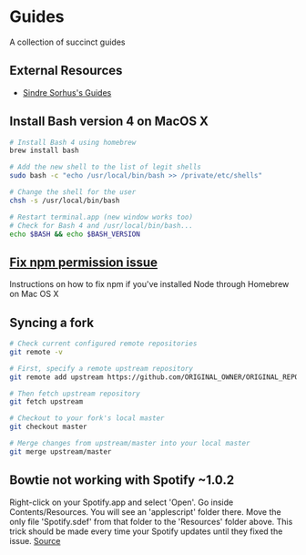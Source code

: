 # Guides
A collection of succinct guides

## External Resources
- [Sindre Sorhus's Guides](https://github.com/sindresorhus/guides)

## Install Bash version 4 on MacOS X
```bash
# Install Bash 4 using homebrew
brew install bash

# Add the new shell to the list of legit shells
sudo bash -c "echo /usr/local/bin/bash >> /private/etc/shells"

# Change the shell for the user
chsh -s /usr/local/bin/bash

# Restart terminal.app (new window works too)
# Check for Bash 4 and /usr/local/bin/bash...
echo $BASH && echo $BASH_VERSION

```

## [Fix npm permission issue](https://gist.github.com/DanHerbert/9520689)
Instructions on how to fix npm if you've installed Node through Homebrew on Mac OS X

## Syncing a fork
```bash
# Check current configured remote repositories
git remote -v

# First, specify a remote upstream repository
git remote add upstream https://github.com/ORIGINAL_OWNER/ORIGINAL_REPOSITORY.git

# Then fetch upstream repository
git fetch upstream

# Checkout to your fork's local master
git checkout master

# Merge changes from upstream/master into your local master
git merge upstream/master
```

## Bowtie not working with Spotify ~1.0.2
Right-click on your Spotify.app and select 'Open'. Go inside Contents/Resources. You will see an 'applescript' folder there. Move the only file 'Spotify.sdef' from that folder to the 'Resources' folder above. This trick should be made every time your Spotify updates until they fixed the issue. [Source](http://mmth.us/support/simplify_mac/10.html)
